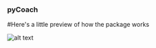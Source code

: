 ### pyCoach

#Here's a little preview of how the package works

![alt text](https://i.ibb.co/Df4DFmb/Annotation-2021-02-09-215823.jpg)
